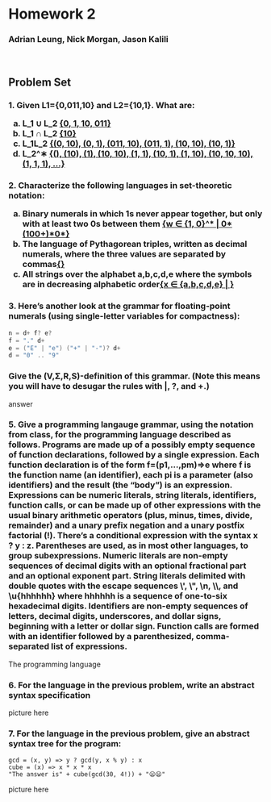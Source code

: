 # Homework 2

### Adrian Leung, Nick Morgan, Jason Kalili

<br>

## Problem Set

<h3>1. Given L1={0,011,10} and L2={10,1}. What are:
<ol style = 'list-style-type: lower-latin;'>
    <li> L_1 ∪ L_2 <u>{0, 1, 10, 011}</u>
    <li> L_1 ∩ L_2 <u>{10}</u>
    <li> L_1L_2 <u>{(0, 10), (0, 1), (011, 10), (011, 1), (10, 10), (10, 1)}</u>
    <li> L_2^∗ <u>{(), (10), (1), (10, 10), (1, 1), (10, 1), (1, 10), (10, 10, 10), (1, 1, 1), ...}</u>
</ol>
</h3>

<h3>2. Characterize the following languages in set-theoretic notation:
<ol style = 'list-style-type: lower-latin;'>
    <li> Binary numerals in which 1s never appear together, but only with at least two 0s between them <u>{w ∈ {1, 0}^* | 0*(100+)*0*}</u>
    <li>The language of Pythagorean triples, written as decimal numerals, where the three values are separated by commas<u>{}</u>
    <li>All strings over the alphabet a,b,c,d,e where the symbols are in decreasing alphabetic order<u>{x ∈ {a,b,c,d,e} | }</u>
</ol>
</h3>

<h3>3. Here’s another look at the grammar for floating-point numerals (using single-letter variables for compactness):</h3>

```Java
n = d+ f? e?
f = "." d+
e = ("E" | "e") ("+" | "-")? d+
d = "0" .. "9"
```

<h3>Give the (V,Σ,R,S)-definition of this grammar. (Note this means you will have to desugar the rules with |, ?, and +.)</h3>

<p>answer</p>

<h3>5. Give a programming langauge grammar, using the notation from class, for the programming language described as follows. Programs are made up of a possibly empty sequence of function declarations, followed by a single expression. Each function declaration is of the form f=(p1,…,pm)⇒e where f is the function name (an identifier), each pi is a parameter (also identifiers) and the result (the “body”) is an expression. Expressions can be numeric literals, string literals, identifiers, function calls, or can be made up of other expressions with the usual binary arithmetic operators (plus, minus, times, divide, remainder) and a unary prefix negation and a unary postfix factorial (!). There’s a conditional expression with the syntax x ? y : z. Parentheses are used, as in most other languages, to group subexpressions. Numeric literals are non-empty sequences of decimal digits with an optional fractional part and an optional exponent part. String literals delimited with double quotes with the escape sequences \', \", \n, \\, and \u{hhhhhh} where hhhhhh is a sequence of one-to-six hexadecimal digits. Identifiers are non-empty sequences of letters, decimal digits, underscores, and dollar signs, beginning with a letter or dollar sign. Function calls are formed with an identifier followed by a parenthesized, comma-separated list of expressions.</h3>

<p>The programming language</p>

<h3>6. For the language in the previous problem, write an abstract syntax specification </h3>

<p>picture here</p>

<h3>7. For the language in the previous problem, give an abstract syntax tree for the program:</h3>

```
gcd = (x, y) => y ? gcd(y, x % y) : x
cube = (x) => x * x * x
"The answer is" + cube(gcd(30, 4!)) + "😦😦"
```

<p>picture here</p>

